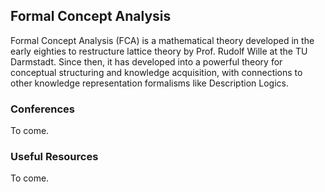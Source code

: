 ## Formal Concept Analysis

Formal Concept Analysis (FCA) is a mathematical theory developed in the early eighties to
restructure lattice theory by Prof. Rudolf Wille at the TU Darmstadt.  Since then, it has developed
into a powerful theory for conceptual structuring and knowledge acquisition, with connections to
other knowledge representation formalisms like Description Logics.
 
### Conferences

To come.

### Useful Resources

To come.
